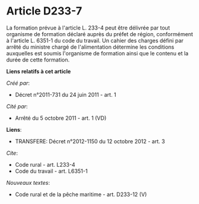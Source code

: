 # Article D233-7

La formation prévue à l'article L. 233-4 peut être délivrée par tout organisme de formation déclaré auprès du préfet de
région, conformément à l'article L. 6351-1 du code du travail. Un cahier des charges défini par arrêté du ministre chargé de
l'alimentation détermine les conditions auxquelles est soumis l'organisme de formation ainsi que le contenu et la durée de
cette formation.

**Liens relatifs à cet article**

_Créé par_:

  - Décret n°2011-731 du 24 juin 2011 - art. 1

_Cité par_:

  - Arrêté du 5 octobre 2011 - art. 1 (VD)

**Liens**:

  - TRANSFERE: Décret n°2012-1150 du 12 octobre 2012 - art. 3

_Cite_:

  - Code rural - art. L233-4
  - Code du travail - art. L6351-1

_Nouveaux textes_:

  - Code rural et de la pêche maritime - art. D233-12 (V)

